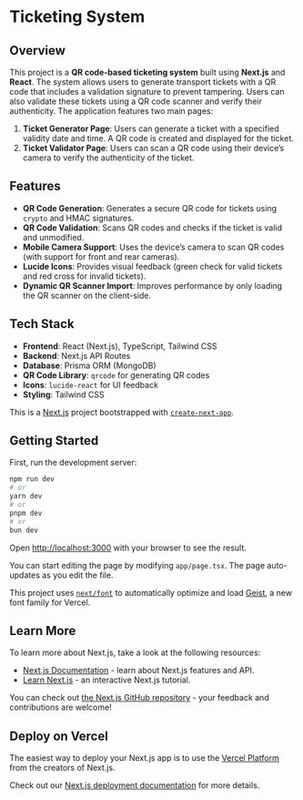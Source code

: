 # Ticketing System

## Overview

This project is a **QR code-based ticketing system** built using **Next.js** and **React**. The system allows users to generate transport tickets with a QR code that includes a validation signature to prevent tampering. Users can also validate these tickets using a QR code scanner and verify their authenticity. The application features two main pages:

1. **Ticket Generator Page**: Users can generate a ticket with a specified validity date and time. A QR code is created and displayed for the ticket.
2. **Ticket Validator Page**: Users can scan a QR code using their device’s camera to verify the authenticity of the ticket.

## Features

- **QR Code Generation**: Generates a secure QR code for tickets using `crypto` and HMAC signatures.
- **QR Code Validation**: Scans QR codes and checks if the ticket is valid and unmodified.
- **Mobile Camera Support**: Uses the device’s camera to scan QR codes (with support for front and rear cameras).
- **Lucide Icons**: Provides visual feedback (green check for valid tickets and red cross for invalid tickets).
- **Dynamic QR Scanner Import**: Improves performance by only loading the QR scanner on the client-side.
  
## Tech Stack

- **Frontend**: React (Next.js), TypeScript, Tailwind CSS
- **Backend**: Next.js API Routes
- **Database**: Prisma ORM (MongoDB)
- **QR Code Library**: `qrcode` for generating QR codes
- **Icons**: `lucide-react` for UI feedback
- **Styling**: Tailwind CSS


This is a [Next.js](https://nextjs.org) project bootstrapped with [`create-next-app`](https://nextjs.org/docs/app/api-reference/cli/create-next-app).

## Getting Started

First, run the development server:

```bash
npm run dev
# or
yarn dev
# or
pnpm dev
# or
bun dev
```

Open [http://localhost:3000](http://localhost:3000) with your browser to see the result.

You can start editing the page by modifying `app/page.tsx`. The page auto-updates as you edit the file.

This project uses [`next/font`](https://nextjs.org/docs/app/building-your-application/optimizing/fonts) to automatically optimize and load [Geist](https://vercel.com/font), a new font family for Vercel.

## Learn More

To learn more about Next.js, take a look at the following resources:

- [Next.js Documentation](https://nextjs.org/docs) - learn about Next.js features and API.
- [Learn Next.js](https://nextjs.org/learn) - an interactive Next.js tutorial.

You can check out [the Next.js GitHub repository](https://github.com/vercel/next.js) - your feedback and contributions are welcome!

## Deploy on Vercel

The easiest way to deploy your Next.js app is to use the [Vercel Platform](https://vercel.com/new?utm_medium=default-template&filter=next.js&utm_source=create-next-app&utm_campaign=create-next-app-readme) from the creators of Next.js.

Check out our [Next.js deployment documentation](https://nextjs.org/docs/app/building-your-application/deploying) for more details.
